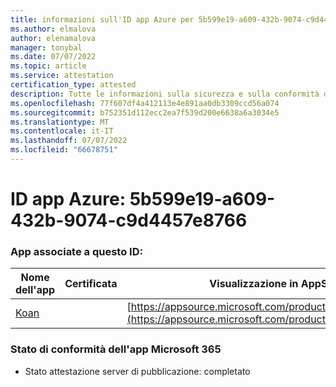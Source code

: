 ```yaml
---
title: informazioni sull'ID app Azure per 5b599e19-a609-432b-9074-c9d4457e8766
ms.author: elmalova
author: elenamalova
manager: tonybal
ms.date: 07/07/2022
ms.topic: article
ms.service: attestation
certification_type: attested
description: Tutte le informazioni sulla sicurezza e sulla conformità disponibili per 5b599e19-a609-432b-9074-c9d4457e8766.
ms.openlocfilehash: 77f607df4a412113e4e891aa0db3309ccd56a074
ms.sourcegitcommit: b752351d112ecc2ea7f539d200e6638a6a3034e5
ms.translationtype: MT
ms.contentlocale: it-IT
ms.lasthandoff: 07/07/2022
ms.locfileid: "66678751"
---
```

# <a name="azure-app-id-5b599e19-a609-432b-9074-c9d4457e8766"></a>ID app Azure: 5b599e19-a609-432b-9074-c9d4457e8766


### <a name="apps-associated-with-this-id"></a>App associate a questo ID:
| **Nome dell'app** | **Certificata** | **Visualizzazione in AppSource** |
|--------------|---------------|-----------------------|
| [Koan](../forward/WA200002936.md) |  | [https://appsource.microsoft.com/product/office/WA200002936](https://appsource.microsoft.com/product/office/WA200002936) |

### <a name="microsoft-365-app-compliance-status"></a>Stato di conformità dell'app Microsoft 365
- Stato attestazione server di pubblicazione: completato
